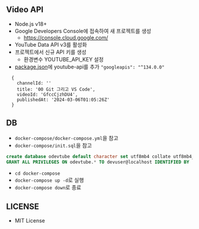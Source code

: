 ## Video API

- Node.js v18+
- Google Developers Console에 접속하여 새 프로젝트를 생성
  - https://console.cloud.google.com/
- YouTube Data API v3를 활성화
- 프로젝트에서 신규 API 키를 생성
  - 환경변수 YOUTUBE_API_KEY 설정
- [package.json](https://github.com/kenu/odevtube/blob/main/package.json)에 youtube-api를 추가 `"googleapis": "^134.0.0"`

```
  {
    channelId: ''
    title: '00 Git 그리고 VS Code',
    videoId: 'GfccCjzhDU4',
    publishedAt: '2024-03-06T01:05:26Z'
  }
```

## DB
- `docker-compose/docker-compose.yml`을 참고
- `docker-compose/init.sql`을 참고
```sql
create database odevtube default character set utf8mb4 collate utf8mb4_unicode_ci;
GRANT ALL PRIVILEGES ON odevtube.* TO devuser@localhost IDENTIFIED BY 'devpass';
```
- `cd docker-compose`
- `docker-compose up -d`로 실행
- `docker-compose down`로 종료

## LICENSE

- MIT License

